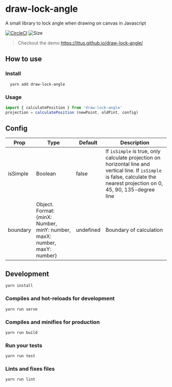 # draw-lock-angle
A small library to lock angle when drawing on canvas in Javascript

[![CircleCI](https://circleci.com/gh/ittus/draw-lock-angle/tree/master.svg?style=shield)](https://circleci.com/gh/ittus/draw-lock-angle/tree/master)
![Size](https://badgen.net/bundlephobia/min/draw-lock-angle)
> Checkout the demo https://ittus.github.io/draw-lock-angle/

## How to use

### Install
```
  yarn add draw-lock-angle
```

### Usage

```javascript
import { calculatePosition } from 'draw-lock-angle'
projection = calculatePosition (newPoint, oldPint, config)
```

## Config

| Prop                  | Type            | Default     | Description                              |
|-----------------------|-----------------|-------------|------------------------------------------|
| isSimple                 | Boolean    |      false     | If `isSimple` is true, only calculate projection on horizontal line and vertical line. If `isSimple` is false, calculate the nearest projection on 0, 45, 90, 135-degree line             |
| boundary                  | Object. Format: {minX: Number, minY: number, maxX: number, maxY: number}         |    undefined         | Boundary of calculation

## Development
```
yarn install
```

### Compiles and hot-reloads for development
```
yarn run serve
```

### Compiles and minifies for production
```
yarn run build
```

### Run your tests
```
yarn run test
```

### Lints and fixes files
```
yarn run lint
```
